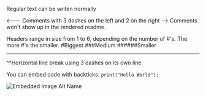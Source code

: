 Regular text can be writen normally

<--- Comments with 3 dashes on the left and 2 on the right -->
Comments won't show up in the rendered readme.

Headers range in size from 1 to 6, depending on the number of \#'s. The more \#'s the smaller.
#Biggest
###Medium
######Smaller

---
^^Horizontal line break using 3 dashes on its own line


You can embed code with backticks:
`print("Hello World");`

![Embedded Image Alt Name](https://cdn-icons-png.flaticon.com/512/25/25297.png)
